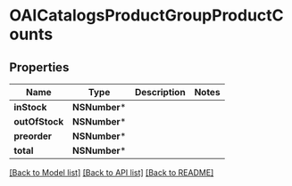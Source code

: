 # OAICatalogsProductGroupProductCounts

## Properties
Name | Type | Description | Notes
------------ | ------------- | ------------- | -------------
**inStock** | **NSNumber*** |  | 
**outOfStock** | **NSNumber*** |  | 
**preorder** | **NSNumber*** |  | 
**total** | **NSNumber*** |  | 

[[Back to Model list]](../README.md#documentation-for-models) [[Back to API list]](../README.md#documentation-for-api-endpoints) [[Back to README]](../README.md)


